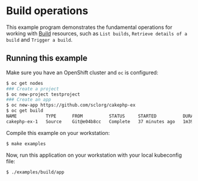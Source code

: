 # Build operations

This example program demonstrates the fundamental operations for working
with
[Build](https://docs.openshift.com/container-platform/3.7/dev_guide/builds/basic_build_operations.html)
resources, such as `List builds`, `Retrieve details of a build` and `Trigger a build`.

## Running this example

Make sure you have an OpenShift cluster and `oc` is configured:

```sh
$ oc get nodes
### Create a project
$ oc new-project testproject
### Create an app
$ oc new-app https://github.com/sclorg/cakephp-ex
$ oc get build
NAME           TYPE      FROM          STATUS     STARTED          DURATION
cakephp-ex-1   Source    Git@e04b8cc   Complete   37 minutes ago   1m39s
```

Compile this example on your workstation:

```sh
$ make examples
```

Now, run this application on your workstation with your local kubeconfig file:

```sh
$ ./examples/build/app
```
